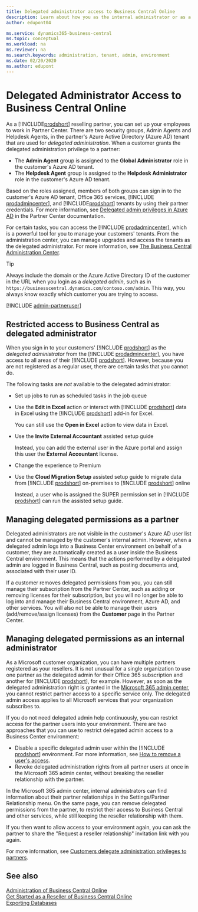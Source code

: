 ```yaml
---
title: Delegated administrator access to Business Central Online
description: Learn about how you as the internal administrator or as a reselling partner can manage online tenants of Dynamics 365 Business Central.  
author: edupont04

ms.service: dynamics365-business-central
ms.topic: conceptual
ms.workload: na
ms.reviewer: na
ms.search.keywords: administration, tenant, admin, environment
ms.date: 02/20/2020
ms.author: edupont
---
```


# Delegated Administrator Access to Business Central Online

As a [!INCLUDE[prodshort](../developer/includes/prodshort.md)] reselling partner, you can set up your employees to work in Partner Center. There are two security groups, Admin Agents and Helpdesk Agents, in the partner's Azure Active Directory (Azure AD) tenant that are used for *delegated administration*. When a customer grants the delegated administration privilege to a partner:

- The **Admin Agent** group is assigned to the **Global Administrator** role in the customer's Azure AD tenant.  
- The **Helpdesk Agent** group is assigned to the **Helpdesk Administrator** role in the customer's Azure AD tenant.  

Based on the roles assigned, members of both groups can sign in to the customer's Azure AD tenant, Office 365 services, [!INCLUDE [prodadmincenter](../developer/includes/prodadmincenter.md)], and [!INCLUDE[prodshort](../developer/includes/prodshort.md)] tenants by using their partner credentials. For more information, see [Delegated admin privileges in Azure AD](/partner-center/customers_revoke_admin_privileges#delegated-admin-privileges-in-azure-ad) in the Partner Center documentation.  

For certain tasks, you can access the [!INCLUDE [prodadmincenter](../developer/includes/prodadmincenter.md)], which is a powerful tool for you to manage your customers' tenants. From the administration center, you can manage upgrades and access the tenants as the delegated administrator. For more information, see [The Business Central Administration Center](tenant-admin-center.md).  

> [!TIP]
> Always include the domain or the Azure Active Directory ID of the customer in the URL when you login as a *delegated admin*, such as in `https://businesscentral.dynamics.com/contoso.com/admin`. This way, you always know exactly which customer you are trying to access.

[!INCLUDE [admin-partneruser](../developer/includes/admin-partneruser.md)]

## Restricted access to Business Central as delegated administrator

When you sign in to your customers' [!INCLUDE [prodshort](../developer/includes/prodshort.md)] as the *delegated administrator* from the [!INCLUDE [prodadmincenter](../developer/includes/prodadmincenter.md)], you have access to all areas of their [!INCLUDE [prodshort](../developer/includes/prodshort.md)]. However, because you are not registered as a regular user, there are certain tasks that you cannot do.

The following tasks are *not* available to the delegated administrator:

- Set up jobs to run as scheduled tasks in the job queue
- Use the **Edit in Excel** action or interact with [!INCLUDE [prodshort](../developer/includes/prodshort.md)] data in Excel using the [!INCLUDE [prodshort](../developer/includes/prodshort.md)] add-in for Excel.

    You can still use the **Open in Excel** action to view data in Excel.

- Use the **Invite External Accountant** assisted setup guide

    Instead, you can add the external user in the Azure portal and assign this user the **External Accountant** license.
- Change the experience to Premium
- Use the **Cloud Migration Setup** assisted setup guide to migrate data from [!INCLUDE [prodshort](../developer/includes/prodshort.md)] on-premises to [!INCLUDE [prodshort](../developer/includes/prodshort.md)] online

    Instead, a user who is assigned the SUPER permission set in [!INCLUDE [prodshort](../developer/includes/prodshort.md)] can run the assisted setup guide.

## Managing delegated permissions as a partner

Delegated administrators are not visible in the customer's Azure AD user list and cannot be managed by the customer's internal admin. However, when a delegated admin logs into a Business Center environment on behalf of a customer, they are automatically created as a user inside the Business Central environment. This means that the actions performed by a delegated admin are logged in Business Central, such as posting documents and, associated with their user ID.  

If a customer removes delegated permissions from you, you can still manage their subscription from the Partner Center, such as adding or removing licenses for their subscription, but you will no longer be able to log into and manage their Business Central environment, Azure AD, and other services. You will also not be able to manage their users (add/remove/assign licenses) from the **Customer** page in the Partner Center.  

## Managing delegated permissions as an internal administrator

As a Microsoft customer organization, you can have multiple partners registered as your resellers. It is not unusual for a single organization to use one partner as the delegated admin for their Office 365 subscription and another for [!INCLUDE [prodshort](../developer/includes/prodshort.md)], for example. However, as soon as the delegated administration right is granted in the [Microsoft 365 admin center](/office365/admin/admin-overview/about-the-admin-center), you cannot restrict partner access to a specific service only. The delegated admin access applies to all Microsoft services that your organization subscribes to.  

If you do not need delegated admin help continuously, you can restrict access for the partner users into your environment. There are two approaches that you can use to restrict delegated admin access to a Business Center environment:  

- Disable a specific delegated admin user within the [!INCLUDE [prodshort](../developer/includes/prodshort.md)] environment. For more information, see [How to remove a user's access](/dynamics365/business-central/ui-how-users-permissions#to-remove-a-users-access-to-the-system).  
- Revoke delegated administration rights from all partner users at once in the Microsoft 365 admin center, without breaking the reseller relationship with the partner.  

In the Microsoft 365 admin center, internal administrators can find information about their partner relationships in the Settings/Partner Relationship menu. On the same page, you can remove delegated permissions from the partner, to restrict their access to Business Central and other services, while still keeping the reseller relationship with them.  

If you then want to allow access to your environment again, you can ask the partner to share the "Request a reseller relationship" invitation link with you again.  

For more information, see [Customers delegate administration privileges to partners](/partner-center/customers_revoke_admin_privileges).

## See also

[Administration of Business Central Online](tenant-administration.md)  
[Get Started as a Reseller of Business Central Online](get-started-online.md)  
[Exporting Databases](tenant-admin-center-database-export.md)  

